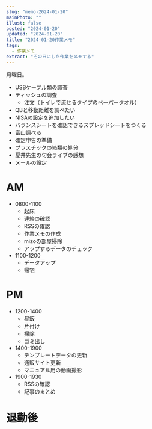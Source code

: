 ```yaml
---
slug: "memo-2024-01-20"
mainPhoto: ""
illust: false
posted: "2024-01-20"
updated: "2024-01-20"
title: "2024-01-20作業メモ"
tags:
  - 作業メモ
extract: "その日にした作業をメモする"
---
```


月曜日。  

- USBケーブル類の調査
- ティッシュの調査
  - 注文（トイレで流せるタイプのペーパータオル）
- QBと移動距離を調べたい
- NISAの設定を追加したい
- バランスシートを確認できるスプレッドシートをつくる
- 富山調べる
- 確定申告の準備
- プラスチックの箱類の処分
- 夏井先生の句会ライブの感想
- メールの設定

# AM

- 0800-1100
  - 起床
  - 連絡の確認
  - RSSの確認
  - 作業メモの作成
  - mizoの部屋掃除
  - アップするデータのチェック
- 1100-1200
  - データアップ
  - 帰宅

# PM

- 1200-1400
  - 昼飯
  - 片付け
  - 掃除
  - ゴミ出し
- 1400-1900
  - テンプレートデータの更新
  - 通販サイト更新
  - マニュアル用の動画撮影
- 1900-1930
  - RSSの確認
  - 記事のまとめ


# 退勤後




      

